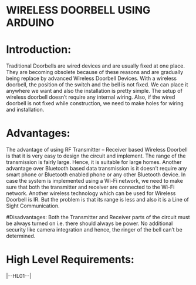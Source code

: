 # WIRELESS DOORBELL USING ARDUINO

# Introduction:
Traditional Doorbells are wired devices and are usually fixed at one place. They are becoming obsolete because of these reasons and are gradually being replace by advanced Wireless Doorbell Devices. With a wireless doorbell, the position of the switch and the bell is not fixed.
We can place it anywhere we want and also the installation is pretty simple. The setup of wireless doorbell doesn’t require any internal wiring. Also, if the wired doorbell is not fixed while construction, we need to make holes for wiring and installation.

# Advantages:
The advantage of using RF Transmitter – Receiver based Wireless Doorbell is that it is very easy to design the circuit and implement.
The range of the transmission is fairly large. Hence, it is suitable for large homes.
Another advantage over Bluetooth based data transmission is it doesn’t require any smart phone or Bluetooth enabled phone or any other Bluetooth device.
In case the system is implemented using a Wi-Fi network, we need to make sure that both the transmitter and receiver are connected to the Wi-Fi network.
Another wireless technology which can be used for Wireless Doorbell is IR. But the problem is that its range is less and also it is a Line of Sight Communication.

#Disadvantages:
Both the Transmitter and Receiver parts of the circuit must be always turned on i.e. there should always be power.
No additional security like camera integration and hence, the ringer of the bell can’t be determined.

# High Level Requirements:

|--HL01--|
